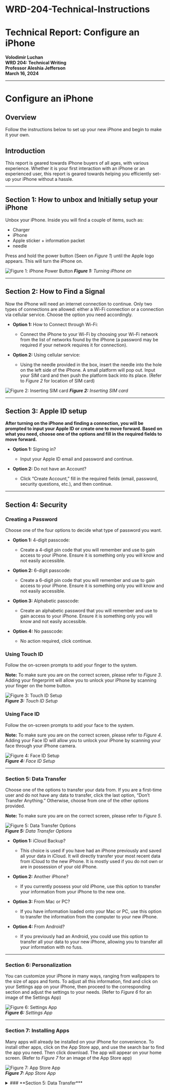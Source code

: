 # WRD-204-Technical-Instructions
# Technical Report: Configure an iPhone

**Volodimir Luchan**  
**WRD 204: Technical Writing**  
**Professor Aleshia Jefferson**  
**March 16, 2024**  

---

# **Configure an iPhone**

## Overview

Follow the instructions below to set up your new iPhone and begin to make it your own.

## **Introduction**

This report is geared towards iPhone buyers of all ages, with various experience. Whether it is your first interaction with an iPhone or an experienced user, this report is geared towards helping you efficiently set-up your iPhone without a hassle.

---

## Section 1: How to unbox and Initially setup your iPhone

Unbox your iPhone. Inside you will find a couple of items, such as:
- Charger
- iPhone
- Apple sticker + information packet
- needle

Press and hold the power button (Seen on *Figure 1*) until the Apple logo appears. This will turn the iPhone on.

![Figure 1: iPhone Power Button](images/media/image1.png)
***Figure 1:** Turning iPhone on*

---

## Section 2: How to Find a Signal

Now the iPhone will need an internet connection to continue. Only two types of connections are allowed: either a Wi-Fi connection or a connection via cellular service. Choose the option you need accordingly.

- **Option 1:** How to Connect through Wi-Fi:
  - Connect the iPhone to your Wi-Fi by choosing your Wi-Fi network from the list of networks found by the iPhone (a password may be required if your network requires it for connection).

- **Option 2:** Using cellular service:
  - Using the needle provided in the box, insert the needle into the hole on the left side of the iPhone. A small platform will pop out. Input your SIM card and then push the platform back into its place. (Refer to *Figure 2* for location of SIM card)

![Figure 2: Inserting SIM card](images/media/image2.png)
***Figure 2:** Inserting SIM card*

---

## Section 3: Apple ID setup

**After turning on the iPhone and finding a connection, you will be prompted to input your Apple ID or create one to move forward. Based on what you need, choose one of the options and fill in the required fields to move forward.**

- **Option 1:** Signing in?
  - Input your Apple ID email and password and continue.

- **Option 2:** Do not have an Account?
  - Click “Create Account,” fill in the required fields (email, password, security questions, etc.), and then continue.

---

## Section 4: Security

### **Creating a Password**

Choose one of the four options to decide what type of password you want.

- **Option 1:** 4-digit passcode:
  - Create a 4-digit pin code that you will remember and use to gain access to your iPhone. Ensure it is something only you will know and not easily accessible.

- **Option 2:** 6-digit passcode:
  - Create a 6-digit pin code that you will remember and use to gain access to your iPhone. Ensure it is something only you will know and not easily accessible.

- **Option 3:** Alphabetic passcode:
  - Create an alphabetic password that you will remember and use to gain access to your iPhone. Ensure it is something only you will know and not easily accessible.

- **Option 4:** No passcode:
  - No action required, click continue.

### **Using Touch ID**

Follow the on-screen prompts to add your finger to the system.

**Note:** To make sure you are on the correct screen, please refer to *Figure 3*. Adding your fingerprint will allow you to unlock your iPhone by scanning your finger on the home button.

![Figure 3: Touch ID Setup](images/media/image3.png)  
***Figure 3:** Touch ID Setup*

### **Using Face ID**

Follow the on-screen prompts to add your face to the system.

**Note:** To make sure you are on the correct screen, please refer to *Figure 4*. Adding your Face ID will allow you to unlock your iPhone by scanning your face through your iPhone camera.

![Figure 4: Face ID Setup](images/media/image4.png)  
***Figure 4:** Face ID Setup*

---

### **Section 5: Data Transfer**

Choose one of the options to transfer your data from. If you are a first-time user and do not have any data to transfer, click the last option, “Don’t Transfer Anything.” Otherwise, choose from one of the other options provided.

**Note:** To make sure you are on the correct screen, please refer to *Figure 5*.

![Figure 5: Data Transfer Options](images/media/image5.png)  
***Figure 5:** Data Transfer Options*

- **Option 1:** iCloud Backup?
  - This choice is used if you have had an iPhone previously and saved all your data in iCloud. It will directly transfer your most recent data from iCloud to the new iPhone. It is mostly used if you do not own or are in possession of your old iPhone.

- **Option 2:** Another iPhone?
  - If you currently possess your old iPhone, use this option to transfer your information from your iPhone to the new one.

- **Option 3:** From Mac or PC?
  - If you have information loaded onto your Mac or PC, use this option to transfer the information from the computer to your new iPhone.

- **Option 4:** From Android?
  - If you previously had an Android, you could use this option to transfer all your data to your new iPhone, allowing you to transfer all your information with no fuss.

---

### **Section 6: Personalization**

You can customize your iPhone in many ways, ranging from wallpapers to the size of apps and fonts. To adjust all this information, find and click on your Settings app on your iPhone, then proceed to the corresponding section and adjust the settings to your needs. (Refer to *Figure 6* for an image of the Settings App)

![Figure 6: Settings App](images/media/image6.png)  
***Figure 6:** Settings App*

---

### **Section 7: Installing Apps**

Many apps will already be installed on your iPhone for convenience. To install other apps, click on the App Store app, and use the search bar to find the app you need. Then click download. The app will appear on your home screen. (Refer to *Figure 7* for an image of the App Store app)

![Figure 7: App Store App](images/media/image7.png)  
***Figure 7:** App Store App*





<details>
  <summary>### **Section 5: Data Transfer***</summary>

  Choose one of the options to transfer your data from. If you are a first-time user and do not have any data to transfer, click the last option, “Don’t Transfer Anything.” Otherwise, choose from one of the other options provided.

  **Note:** To make sure you are on the correct screen, please refer to Figure 4.

  ![Figure 5: Data Transfer Options](images/media/image5.png)  
  **Figure 5:** Data Transfer Options

  - **Option 1:** iCloud Backup?
    - This choice is used if you have had an iPhone previously and saved all your data in iCloud. It will directly transfer your most recent data from iCloud to the new iPhone. It is mostly used if you do not own or are in possession of your old iPhone.

  - **Option 2:** Another iPhone?
    - If you currently possess your old iPhone, use this option to transfer your information from your iPhone to the new one.

  - **Option 3:** From Mac or PC?
    - If you have information loaded onto your Mac or PC, use this option to transfer the information from the computer to your new iPhone.

  - **Option 4:** From Android?
    - If you previously had an Android, you could use this option to transfer all your data to your new iPhone, allowing you to transfer all your information with no fuss.
</details>
